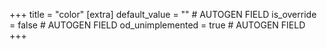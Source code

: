 +++
title = "color"
[extra]
default_value = "" # AUTOGEN FIELD
is_override = false # AUTOGEN FIELD
od_unimplemented = true # AUTOGEN FIELD
+++